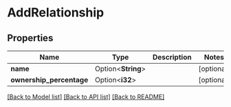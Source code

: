 # AddRelationship

## Properties

Name | Type | Description | Notes
------------ | ------------- | ------------- | -------------
**name** | Option<**String**> |  | [optional]
**ownership_percentage** | Option<**i32**> |  | [optional]

[[Back to Model list]](../README.md#documentation-for-models) [[Back to API list]](../README.md#documentation-for-api-endpoints) [[Back to README]](../README.md)



